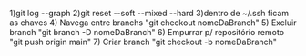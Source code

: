 1)git log --graph
2)git reset --soft --mixed --hard
3)dentro de ~/.ssh ficam as chaves
4) Navega entre branchs "git checkout nomeDaBranch"
5) Excluir branch "git branch -D nomeDaBranch"
6) Empurrar p/ repositório remoto "git push origin main"
7) Criar branch "git checkout -b nomeDaBranch"
